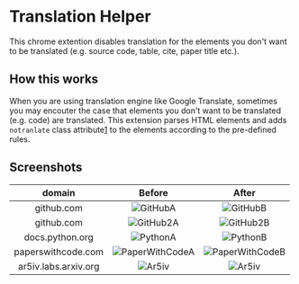 # Translation Helper

This chrome extention disables translation for the elements you don't want to be translated (e.g. source code, table, cite, paper title etc.).

## How this works

When you are using translation engine like Google Translate, sometimes you may encouter the case
that elements you don't want to be translated (e.g. code) are translated.
This extension parses HTML elements and adds `notranlate` class attribute[1] to the elements according to the pre-defined rules.

[1]: https://cloud.google.com/translate/troubleshooting

## Screenshots

|domain|Before|After|
|:---:|:---:|:---:|
|github.com|![GitHubA](https://user-images.githubusercontent.com/36561962/200459039-cfbc60ad-7e26-4f77-bfed-d1d4aab37e05.png)|![GitHubB](https://user-images.githubusercontent.com/36561962/200459051-5f9ee29f-32ff-45e2-83da-3bca5fec8e68.png)|
|github.com|![GitHub2A](https://user-images.githubusercontent.com/36561962/200460002-ad78586e-64d8-4a81-8eab-aacd85cc5d05.png)|![GitHub2B](https://user-images.githubusercontent.com/36561962/200460037-3f902d1a-1251-4049-865e-3ef9a81b76c2.png)|
|docs.python.org|![PythonA](https://user-images.githubusercontent.com/36561962/200459718-c65ce875-71f5-47fa-9720-9b77782d1df4.png)|![PythonB](https://user-images.githubusercontent.com/36561962/200459742-554e262d-7007-4f50-8d01-43a5012806a6.png)|
|paperswithcode.com|![PaperWithCodeA](https://user-images.githubusercontent.com/36561962/200461342-f1b8ed6d-9495-458f-9a2b-0576de931832.png)|![PaperWithCodeB](https://user-images.githubusercontent.com/36561962/200461349-4662cc8a-5279-4729-b075-1447427e4958.png)|
|ar5iv.labs.arxiv.org|![Ar5iv](https://user-images.githubusercontent.com/36561962/200460918-64e90a6a-d4ef-4df0-aae2-4175ec2f3dd0.png)|![Ar5iv](https://user-images.githubusercontent.com/36561962/200460777-2d0e563d-84f5-4cdc-9d6b-cb1f7994f4e5.png)|
